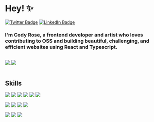 # Hey! ✨

[![Twitter Badge](https://img.shields.io/badge/Twitter-%20-blue?style=flat&logo=twitter&logoColor=white)](https://twitter.com/codyarose)
[![LinkedIn Badge](https://img.shields.io/badge/LinkedIn-%20-blue?style=flat&logo=linkedin&logoColor=white)](https://www.linkedin.com/in/codyarose/)

### I'm Cody Rose, a frontend developer and artist who loves contributing to OSS and building beautiful, challenging, and efficient websites using React and Typescript.

<br>
<a href="https://github.com/codyarose">
  <img align="top" src="https://github-readme-stats.vercel.app/api?username=codyarose&hide=stars&show_icons=true&theme=dark" />
</a>
<a href="https://github.com/codyarose">
  <img align="top" src="https://github-readme-stats.vercel.app/api/top-langs/?username=codyarose&layout=compact&theme=dark" />
</a>

<br>
<br>

## Skills

![](https://img.shields.io/badge/JavaScript-%20-yellow?style=flat&logo=javascript&color=f7df1d&logoColor=white)
![](https://img.shields.io/badge/TypeScript-%20-blue?style=flat&logo=typescript&color=297acb&logoColor=white)
![](https://img.shields.io/badge/React-%20-blue?style=flat&logo=react&color=61dafb&logoColor=white)
![](https://img.shields.io/badge/Redux-%20-blue?style=flat&logo=redux&color=764abc)
![](https://img.shields.io/badge/Next-%20-black?style=flat&logo=next.js)
![](https://img.shields.io/badge/Gatsby-%20-black?style=flat&logo=gatsby&color=663399)

![](https://img.shields.io/badge/Jest-%20-black?style=flat&logo=jest&color=c21325)
![](https://img.shields.io/badge/Testing%20Library-%20-black?style=flat&logo=testing-library&color=e33332&logoColor=white)
![](https://img.shields.io/badge/GraphQL-%20-black?style=flat&logo=graphql&color=e10098)
![](https://img.shields.io/badge/Firebase-%20-black?style=flat&logo=firebase&color=ffca28&logoColor=white)

![](https://img.shields.io/badge/CSS-%20-black?style=flat&logo=css3&color=1572b6)
![](https://img.shields.io/badge/Sass-%20-black?style=flat&logo=sass&color=cc6699&logoColor=white)
![](https://img.shields.io/badge/styled%20components-%20-black?style=flat&logo=styled-components&color=db7093&logoColor=white)

